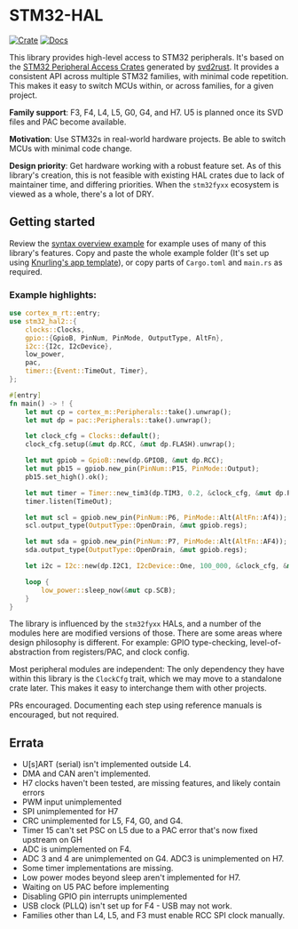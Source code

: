 # STM32-HAL

[![Crate](https://img.shields.io/crates/v/stm32-hal2.svg)](https://crates.io/crates/stm32-hal2)
[![Docs](https://docs.rs/stm32-hal2/badge.svg)](https://docs.rs/stm32-hal2)


This library provides high-level access to STM32 peripherals. It's based on the 
[STM32 Peripheral Access Crates](https://github.com/stm32-rs/stm32-rs) generated by 
[svd2rust](https://github.com/rust-embedded/svd2rust). It provides a consistent API across 
multiple STM32 families, with minimal code repetition. This makes it easy to switch MCUs 
within, or across families, for a given project.

**Family support**: F3, F4, L4, L5, G0, G4, and H7. U5 is planned once its SVD files and PAC
become available.

**Motivation**: Use STM32s in real-world hardware projects. Be able to switch MCUs with
minimal code change. 

**Design priority**: Get hardware working with a robust feature set.
As of this library's creation, this is not feasible with existing HAL crates due
to lack of maintainer time, and differing priorities. When the `stm32fyxx` ecosystem
is viewed as a whole, there's a lot of DRY.

## Getting started
Review the [syntax overview example](https://github.com/David-OConnor/stm32-hal/tree/main/examples/syntax_overview)
for example uses of many of this library's features. Copy and paste the whole example folder (It's set up
using [Knurling's app template](https://github.com/knurling-rs/app-template)), or copy parts of `Cargo.toml` 
and `main.rs` as required.

### Example highlights:
```rust
use cortex_m_rt::entry;
use stm32_hal2::{
    clocks::Clocks,
    gpio::{GpioB, PinNum, PinMode, OutputType, AltFn},
    i2c::{I2c, I2cDevice},
    low_power,
    pac,
    timer::{Event::TimeOut, Timer},
};

#[entry]
fn main() -> ! {
    let mut cp = cortex_m::Peripherals::take().unwrap();
    let mut dp = pac::Peripherals::take().unwrap();

    let clock_cfg = Clocks::default();
    clock_cfg.setup(&mut dp.RCC, &mut dp.FLASH).unwrap();

    let mut gpiob = GpioB::new(dp.GPIOB, &mut dp.RCC);
    let mut pb15 = gpiob.new_pin(PinNum::P15, PinMode::Output);
    pb15.set_high().ok();

    let mut timer = Timer::new_tim3(dp.TIM3, 0.2, &clock_cfg, &mut dp.RCC);
    timer.listen(TimeOut);

    let mut scl = gpiob.new_pin(PinNum::P6, PinMode::Alt(AltFn::Af4));
    scl.output_type(OutputType::OpenDrain, &mut gpiob.regs);

    let mut sda = gpiob.new_pin(PinNum::P7, PinMode::Alt(AltFn::AF4));
    sda.output_type(OutputType::OpenDrain, &mut gpiob.regs);

    let i2c = I2c::new(dp.I2C1, I2cDevice::One, 100_000, &clock_cfg, &mut dp.RCC);

    loop {
        low_power::sleep_now(&mut cp.SCB);
    }
}
```

The library is influenced by the `stm32fyxx` HALs, and a number of the modules here are modified 
versions of those. There are some areas where design philosophy is different. For example: GPIO type-checking,
level-of-abstraction from registers/PAC, and clock config.
    
Most peripheral modules are independent: The only dependency they have within this library
is the `ClockCfg` trait, which we may move to a standalone crate later. This makes
it easy to interchange them with other projects.

PRs encouraged. Documenting each step using reference manuals is encouraged, but not required.

## Errata

- U[s]ART (serial) isn't implemented outside L4.
- DMA and CAN aren't implemented.
- H7 clocks haven't been tested, are missing features, and likely contain errors
- PWM input unimplemented
- SPI unimplemented for H7
- CRC unimplemented for L5, F4, G0, and G4.
- Timer 15 can't set PSC on L5 due to a PAC error that's now fixed upstream on GH
- ADC is unimplemented on F4.
- ADC 3 and 4 are unimplemented on G4. ADC3 is unimplemented on H7.
- Some timer implementations are missing.
- Low power modes beyond sleep aren't implemented for H7.
- Waiting on U5 PAC before implementing
- Disabling GPIO pin interrupts unimplemented
- USB clock (PLLQ) isn't set up for F4 - USB may not work.
- Families other than L4, L5, and F3 must enable RCC SPI clock manually.